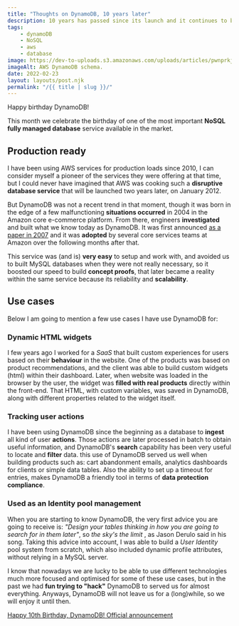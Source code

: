 ```yaml
---
title: "Thoughts on DynamoDB, 10 years later"
description: 10 years has passed since its launch and it continues to be a highly reliable NoSQL database service that fits in almost every scenario.
tags:
    - dynamoDB
    - NoSQL
    - aws
    - database
image: https://dev-to-uploads.s3.amazonaws.com/uploads/articles/pwnprkji6qxu91r53fcw.png
imageAlt: AWS DynamoDB schema.
date: 2022-02-23
layout: layouts/post.njk
permalink: "/{{ title | slug }}/"
---
```



Happy birthday DynamoDB!

This month we celebrate the birthday of one of the most important **NoSQL fully managed database** service available in the market.

## Production ready
I have been using AWS services for production loads since 2010, I can consider myself a pioneer of the services they were offering at that time, but I could never have imagined that AWS was cooking such a **disruptive database service** that will be launched two years later, on January 2012.

But DynamoDB was not a recent trend in that moment, though it was born in the edge of a few malfunctioning **situations occurred** in 2004 in the Amazon core e-commerce platform. From there, engineers **investigated** and built what we know today as DynamoDB. It was first announced [as a paper in 2007](https://www.amazon.science/publications/dynamo-amazons-highly-available-key-value-store) and it was **adopted** by several core services teams at Amazon over the following months after that.

This service was (and is) **very easy** to setup and work with, and avoided us to built MySQL databases when they were not really necessary, so it boosted our speed to build **concept proofs**, that later became a reality within the same service because its reliability and **scalability**.

## Use cases
Below I am going to mention a few use cases I have use DynamoDB for:

### Dynamic HTML widgets
I few years ago I worked for a _SaaS_ that built custom experiences for users based on their **behaviour** in the website. One of the products was based on product recommendations, and the client was able to build custom widgets (html) within their dashboard. Later, when website was loaded in the browser by the user, the widget was **filled with real products** directly within the front-end. That HTML, with custom variables, was saved in DynamoDB, along with different properties related to the widget itself.

### Tracking user actions
I have been using DynamoDB since the beginning as a database to **ingest** all kind of user **actions**. Those actions are later processed in batch to obtain useful information, and DynamoDB's **search** capability has been very useful to locate and **filter** data. this use of DynamoDB served us well when building products such as: cart abandonment emails, analytics dashboards for clients or simple data tables.
Also the ability to set up a timeout for entries, makes DynamoDB a friendly tool in terms of **data protection compliance**.

### Used as an Identity pool management
When you are starting to know DynamoDB, the very first advice you are going to receive is: _"Design your tables thinking in how you are going to search for in them later"_, so _the sky's the limit_ , as Jason Derulo said in his song. Taking this advice into account, I was able to build a _User Identity_ pool system from scratch, which also included dynamic profile attributes, without relying in a MySQL server.

I know that nowadays we are lucky to be able to use different technologies much more focused and optimised for some of these use cases, but in the past we had **fun trying to "hack"** DynamoDB to served us for almost everything. Anyways, DynamoDB will not leave us for a (long)while, so we will enjoy it until then.


[Happy 10th Birthday, DynamoDB! Official announcement](https://aws.amazon.com/blogs/aws/happy-birthday-dynamodb/)
